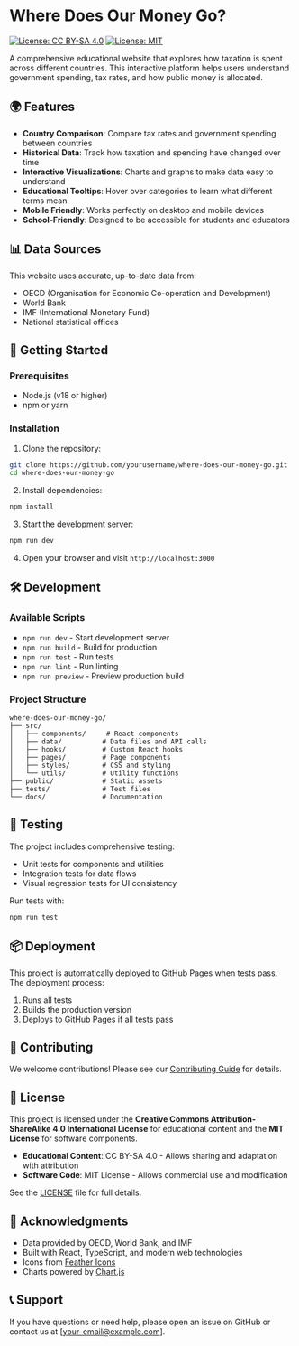 # Where Does Our Money Go?

[![License: CC BY-SA 4.0](https://img.shields.io/badge/License-CC%20BY--SA%204.0-lightgrey.svg)](https://creativecommons.org/licenses/by-sa/4.0/)
[![License: MIT](https://img.shields.io/badge/License-MIT-yellow.svg)](https://opensource.org/licenses/MIT)

A comprehensive educational website that explores how taxation is spent across different countries. This interactive platform helps users understand government spending, tax rates, and how public money is allocated.

## 🌍 Features

- **Country Comparison**: Compare tax rates and government spending between countries
- **Historical Data**: Track how taxation and spending have changed over time
- **Interactive Visualizations**: Charts and graphs to make data easy to understand
- **Educational Tooltips**: Hover over categories to learn what different terms mean
- **Mobile Friendly**: Works perfectly on desktop and mobile devices
- **School-Friendly**: Designed to be accessible for students and educators

## 📊 Data Sources

This website uses accurate, up-to-date data from:
- OECD (Organisation for Economic Co-operation and Development)
- World Bank
- IMF (International Monetary Fund)
- National statistical offices

## 🚀 Getting Started

### Prerequisites
- Node.js (v18 or higher)
- npm or yarn

### Installation

1. Clone the repository:
```bash
git clone https://github.com/yourusername/where-does-our-money-go.git
cd where-does-our-money-go
```

2. Install dependencies:
```bash
npm install
```

3. Start the development server:
```bash
npm run dev
```

4. Open your browser and visit `http://localhost:3000`

## 🛠️ Development

### Available Scripts

- `npm run dev` - Start development server
- `npm run build` - Build for production
- `npm run test` - Run tests
- `npm run lint` - Run linting
- `npm run preview` - Preview production build

### Project Structure

```
where-does-our-money-go/
├── src/
│   ├── components/     # React components
│   ├── data/          # Data files and API calls
│   ├── hooks/         # Custom React hooks
│   ├── pages/         # Page components
│   ├── styles/        # CSS and styling
│   └── utils/         # Utility functions
├── public/            # Static assets
├── tests/             # Test files
└── docs/              # Documentation
```

## 🧪 Testing

The project includes comprehensive testing:
- Unit tests for components and utilities
- Integration tests for data flows
- Visual regression tests for UI consistency

Run tests with:
```bash
npm run test
```

## 📦 Deployment

This project is automatically deployed to GitHub Pages when tests pass. The deployment process:

1. Runs all tests
2. Builds the production version
3. Deploys to GitHub Pages if all tests pass

## 🤝 Contributing

We welcome contributions! Please see our [Contributing Guide](CONTRIBUTING.md) for details.

## 📄 License

This project is licensed under the **Creative Commons Attribution-ShareAlike 4.0 International License** for educational content and the **MIT License** for software components.

- **Educational Content**: CC BY-SA 4.0 - Allows sharing and adaptation with attribution
- **Software Code**: MIT License - Allows commercial use and modification

See the [LICENSE](LICENSE) file for full details.

## 🙏 Acknowledgments

- Data provided by OECD, World Bank, and IMF
- Built with React, TypeScript, and modern web technologies
- Icons from [Feather Icons](https://feathericons.com/)
- Charts powered by [Chart.js](https://www.chartjs.org/)

## 📞 Support

If you have questions or need help, please open an issue on GitHub or contact us at [your-email@example.com].